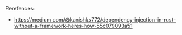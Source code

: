 Rerefences:

- <https://medium.com/@kanishks772/dependency-injection-in-rust-without-a-framework-heres-how-55c079093a51>
